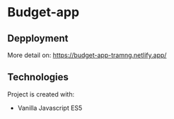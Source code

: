 # Budget-app
## Depployment
More detail on:
https://budget-app-tramng.netlify.app/
## Technologies
Project is created with:

* Vanilla Javascript ES5
